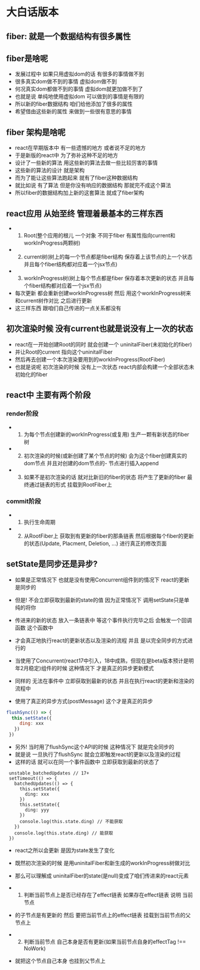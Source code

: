 # 大白话版本

## fiber: 就是一个数据结构有很多属性

## fiber是啥呢
- 发展过程中 如果只用虚拟dom的话 有很多的事情做不到
- 很多真实dom做不到的事情 虚拟dom做不到
- 何况真实dom都做不到的事情 虚拟dom就更加做不到了
- 也就是说 单纯地使用虚拟dom 可以做到的事情是有限的
- 所以新的fiber数据结构 咱们给他添加了很多的属性
- 希望借由这些新的属性 来做到一些很有意思的事情


## fiber 架构是啥呢
- react在早期版本中 有一些遗憾的地方 或者说不足的地方
- 于是新版的react中 为了弥补这种不足的地方
- 设计了一些新的算法 用这些新的算法去做一些比较厉害的事情
- 这些新的算法的设计 就是架构
- 而为了能让这些算法跑起来 就有了fiber这种数据结构
- 就比如说 有了算法 但是你没有响应的数据结构 那就完不成这个算法
- 所以fiber的数据结构加上新的这套算法 就成了fiber架构


## react应用 从始至终 管理着最基本的三样东西
- 1. Root(整个应用的根儿 一个对象 不同于fiber 有属性指向current和workInProgress两颗树)
- 2. current树(树上的每一个节点都是fiber结构 保存着上该节点的上一个状态 并且每个fiber结构都对应着一个jsx节点)
- 3. workInProgress树(树上每个节点都是fiber 保存着本次更新的状态 并且每个fiber结构都对应着一个jsx节点)
- 每次更新 都会重新创建workInProgress树 然后 用这个workInProgress树来和current树作对比 之后进行更新
- 这三样东西 跟咱们自己传进的一点关系都没有


## 初次渲染时候 没有current也就是说没有上一次的状态
- react在一开始创建Root的同时 就会创建一个 uninitalFiber(未初始化的fiber)
- 并让Root的current 指向这个uninitalFiber
- 然后再去创建一个本次渲染要用到的workInProgress(RootFiber)
- 也就是说呢 初次渲染的时候 没有上一次状态 react内部会构建一个全部状态未初始化的fiber


## react中 主要有两个阶段
### render阶段
- 1. 为每个节点创建新的workInProgress(或复用) 生产一颗有新状态的fiber树
- 2. 初次渲染的时候(或新创建了某个节点的时候) 会为这个fiber创建真实的dom节点 并且对创建的dom节点的- 节点进行插入append
- 3. 如果不是初次渲染的话 就对比新旧的fiber的状态 将产生了更新的fiber 最终通过链表的形式 挂载到RootFiber上

### commit阶段
- 1. 执行生命周期
- 2. 从RootFiber上 获取到有更新的fiber的那条链表 然后根据每个fiber的更新的状态(Update, Placment, Deletion, ...) 进行真正的修改页面

## setState是同步还是异步?
- 如果是正常情况下 也就是没有使用Concurrent组件到的情况下 react的更新是同步的
- 但是! 不会立即获取到最新的state的值 因为正常情况下 调用setState只是单纯的将你
- 传进来的新的状态 放入一条链表中 等这个事件执行完毕之后 会触发一个回调函数 这个函数中
- 才会真正地执行react的更新状态以及渲染的流程 并且 是以完全同步的方式进行的

- 当使用了Concurrent(react17中引入，18中成熟，但现在是beta版本预计是明年2月稳定)组件的时候 这种情况下 才是真正的异步更新模式
- 同样的 无法在事件中 立即获取到最新的状态 并且在执行react的更新和渲染的流程中
- 使用了真正的异步方式(postMessage) 这个才是真正的异步

```javascript 
flushSync(() => {
  this.setState({
     ding: xxx
   })
 })
```
- 另外! 当时用了flushSync这个API的时候 这种情况下 就是完全同步的
- 就是说 一旦执行了flushSync 就会立即触发react的更新以及渲染的过程
- 这样的话 就可以在同一个事件函数中 立即获取到最新的状态了

```javascirpt
 unstable_batchedUpdates // 17+
 setTimeout(() => {
   batchedUpdates(() => {
     this.setState({
       ding: xxx
     })
     this.setState({
       ding: yyy
     })
     console.log(this.state.ding) // 不能获取
   })
   console.log(this.state.ding) // 能获取
 })
```

- react之所以会更新 是因为state发生了变化
- 既然初次渲染的时候 是用uninitalFiber和新生成的workInProgress树做对比
- 那么可以理解成 uninitalFiber的state(是null)变成了咱们传进来的react元素



- 1. 判断当前节点上是否已经存在了effect链表 如果存在effect链表 说明 当前节点
- 的子节点是有更新的 然后 要把当前节点上的effect链表 挂载到当前节点的父节点上
- 2. 判断当前节点 自己本身是否有更新(如果当前节点自身的effectTag !== NoWork)
- 就把这个节点自己本身 也挂到父节点上


